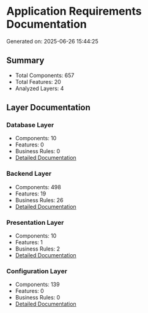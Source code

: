 # Application Requirements Documentation

Generated on: 2025-06-26 15:44:25

## Summary

- Total Components: 657
- Total Features: 20
- Analyzed Layers: 4

## Layer Documentation

### Database Layer
- Components: 10
- Features: 0
- Business Rules: 0
- [Detailed Documentation](./database_requirements_20250626_154425.md)

### Backend Layer
- Components: 498
- Features: 19
- Business Rules: 26
- [Detailed Documentation](./backend_requirements_20250626_154425.md)

### Presentation Layer
- Components: 10
- Features: 1
- Business Rules: 2
- [Detailed Documentation](./presentation_requirements_20250626_154425.md)

### Configuration Layer
- Components: 139
- Features: 0
- Business Rules: 0
- [Detailed Documentation](./configuration_requirements_20250626_154425.md)


